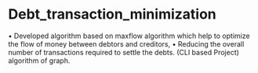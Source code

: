 # Debt_transaction_minimization
•	Developed algorithm based on maxflow algorithm which help to optimize the flow of money between debtors and creditors,
•	Reducing the overall number of transactions required to settle the debts. (CLI based Project) algorithm of graph. 
